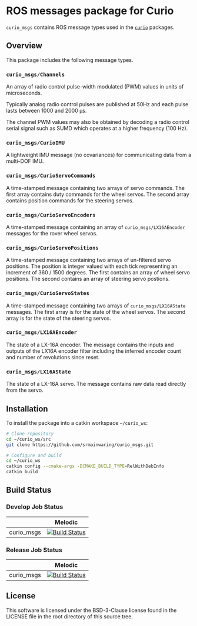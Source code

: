 # ROS messages package for Curio

`curio_msgs` contains ROS message types used in the
[`curio`](https://github.com/srmainwaring/curio) packages.

## Overview

This package includes the following message types.

### `curio_msgs/Channels`

An array of radio control pulse-width modulated (PWM) values in units of microseconds.

Typically analog radio control pulses are published at 50Hz and each pulse lasts
between 1000 and 2000 µs.

The channel PWM values may also be obtained by decoding a radio control serial
signal such as SUMD which operates at a higher frequency (100 Hz).

### `curio_msgs/CurioIMU`

A lightweight IMU message (no covariances) for communicating data from a multi-DOF IMU.

### `curio_msgs/CurioServoCommands`

A time-stamped message containing two arrays of servo commands.
The first array contains duty commands for the wheel servos.
The second array contains position commands for the steering servos.

### `curio_msgs/CurioServoEncoders`

A time-stamped message containing an array of `curio_msgs/LX16AEncoder`
messages for the rover wheel servos.

### `curio_msgs/CurioServoPositions`

A time-stamped message containing two arrays of un-filtered servo
positions. The position is integer valued with each tick representing
an increment of 360 / 1500 degrees.
The first contains an array of wheel servo positions.
The second contains an array of steering servo postions.

### `curio_msgs/CurioServoStates`

A time-stamped message containing two arrays of
`curio_msgs/LX16AState` messages.
The first array is for the state of the wheel servos.
The second array is for the state of the steering servos.

### `curio_msgs/LX16AEncoder`

The state of a LX-16A encoder. The message contains the
inputs and outputs of the LX16A encoder filter including the inferred
encoder count and number of revolutions since reset.

### `curio_msgs/LX16AState`

The state of a LX-16A servo. The message contains raw data
read directly from the servo.

## Installation

To install the package into a catkin workspace `~/curio_ws`:

```bash
# Clone repository
cd ~/curio_ws/src
git clone https://github.com/srmainwaring/curio_msgs.git

# Configure and build
cd ~/curio_ws
catkin config --cmake-args -DCMAKE_BUILD_TYPE=RelWithDebInfo
catkin build
```

## Build Status

### Develop Job Status

|    | Melodic |
|--- |--- |
| curio_msgs | [![Build Status](https://travis-ci.org/srmainwaring/curio_msgs.svg?branch=develop)](https://travis-ci.org/srmainwaring/curio_msgs) |


### Release Job Status

|    | Melodic |
|--- |--- |
| curio_msgs | [![Build Status](https://travis-ci.org/srmainwaring/curio_msgs.svg?branch=master)](https://travis-ci.org/srmainwaring/curio_msgs) |


## License

This software is licensed under the BSD-3-Clause license found in the LICENSE file
in the root directory of this source tree.
